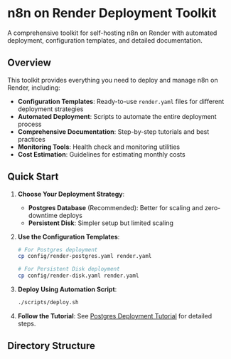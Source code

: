 # n8n on Render Deployment Toolkit

A comprehensive toolkit for self-hosting n8n on Render with automated deployment, configuration templates, and detailed documentation.

## Overview

This toolkit provides everything you need to deploy and manage n8n on Render, including:

- **Configuration Templates**: Ready-to-use `render.yaml` files for different deployment strategies
- **Automated Deployment**: Scripts to automate the entire deployment process
- **Comprehensive Documentation**: Step-by-step tutorials and best practices
- **Monitoring Tools**: Health check and monitoring utilities
- **Cost Estimation**: Guidelines for estimating monthly costs

## Quick Start

1. **Choose Your Deployment Strategy**:
   - **Postgres Database** (Recommended): Better for scaling and zero-downtime deploys
   - **Persistent Disk**: Simpler setup but limited scaling

2. **Use the Configuration Templates**:
   ```bash
   # For Postgres deployment
   cp config/render-postgres.yaml render.yaml
   
   # For Persistent Disk deployment
   cp config/render-disk.yaml render.yaml
   ```

3. **Deploy Using Automation Script**:
   ```bash
   ./scripts/deploy.sh
   ```

4. **Follow the Tutorial**:
   See [Postgres Deployment Tutorial](docs/postgres-deployment-tutorial.md) for detailed steps.

## Directory Structure

